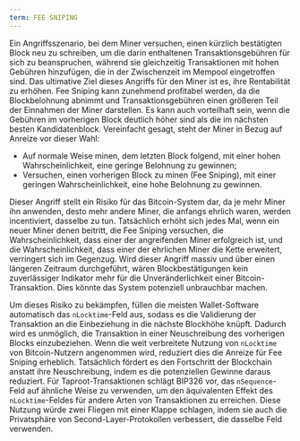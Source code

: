 ```yaml
---
term: FEE SNIPING
---
```


Ein Angriffsszenario, bei dem Miner versuchen, einen kürzlich bestätigten Block neu zu schreiben, um die darin enthaltenen Transaktionsgebühren für sich zu beanspruchen, während sie gleichzeitig Transaktionen mit hohen Gebühren hinzufügen, die in der Zwischenzeit im Mempool eingetroffen sind. Das ultimative Ziel dieses Angriffs für den Miner ist es, ihre Rentabilität zu erhöhen. Fee Sniping kann zunehmend profitabel werden, da die Blockbelohnung abnimmt und Transaktionsgebühren einen größeren Teil der Einnahmen der Miner darstellen. Es kann auch vorteilhaft sein, wenn die Gebühren im vorherigen Block deutlich höher sind als die im nächsten besten Kandidatenblock. Vereinfacht gesagt, steht der Miner in Bezug auf Anreize vor dieser Wahl:
* Auf normale Weise minen, dem letzten Block folgend, mit einer hohen Wahrscheinlichkeit, eine geringe Belohnung zu gewinnen;
* Versuchen, einen vorherigen Block zu minen (Fee Sniping), mit einer geringen Wahrscheinlichkeit, eine hohe Belohnung zu gewinnen.

Dieser Angriff stellt ein Risiko für das Bitcoin-System dar, da je mehr Miner ihn anwenden, desto mehr andere Miner, die anfangs ehrlich waren, werden incentiviert, dasselbe zu tun. Tatsächlich erhöht sich jedes Mal, wenn ein neuer Miner denen beitritt, die Fee Sniping versuchen, die Wahrscheinlichkeit, dass einer der angreifenden Miner erfolgreich ist, und die Wahrscheinlichkeit, dass einer der ehrlichen Miner die Kette erweitert, verringert sich im Gegenzug. Wird dieser Angriff massiv und über einen längeren Zeitraum durchgeführt, wären Blockbestätigungen kein zuverlässiger Indikator mehr für die Unveränderlichkeit einer Bitcoin-Transaktion. Dies könnte das System potenziell unbrauchbar machen.

Um dieses Risiko zu bekämpfen, füllen die meisten Wallet-Software automatisch das `nLocktime`-Feld aus, sodass es die Validierung der Transaktion an die Einbeziehung in die nächste Blockhöhe knüpft. Dadurch wird es unmöglich, die Transaktion in einer Neuschreibung des vorherigen Blocks einzubeziehen. Wenn die weit verbreitete Nutzung von `nLocktime` von Bitcoin-Nutzern angenommen wird, reduziert dies die Anreize für Fee Sniping erheblich. Tatsächlich fördert es den Fortschritt der Blockchain anstatt ihre Neuschreibung, indem es die potenziellen Gewinne daraus reduziert. Für Taproot-Transaktionen schlägt BIP326 vor, das `nSequence`-Feld auf ähnliche Weise zu verwenden, um den äquivalenten Effekt des `nLocktime`-Feldes für andere Arten von Transaktionen zu erreichen. Diese Nutzung würde zwei Fliegen mit einer Klappe schlagen, indem sie auch die Privatsphäre von Second-Layer-Protokollen verbessert, die dasselbe Feld verwenden.
